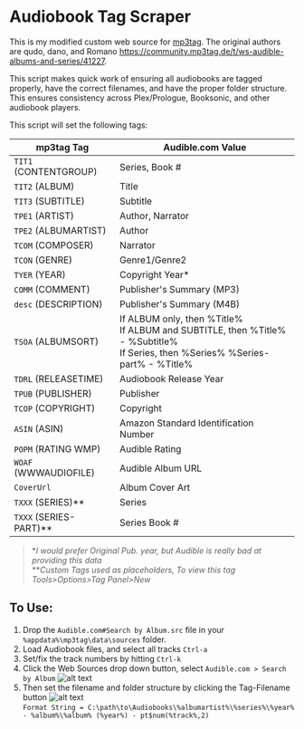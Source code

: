 # Audiobook Tag Scraper

This is my modified custom web source for [mp3tag](https://www.mp3tag.de/en/).  The original authors are qudo, dano, and Romano https://community.mp3tag.de/t/ws-audible-albums-and-series/41227.

This script makes quick work of ensuring all audiobooks are tagged properly, have the correct filenames, and have the proper folder structure.  This ensures consistency across Plex/Prologue, Booksonic, and other audiobook players.

This script will set the following tags:

| mp3tag Tag    | Audible.com Value|
| ------------- | ---------------- |
| `TIT1` (CONTENTGROUP)  | Series, Book #   |
| `TIT2` (ALBUM)         | Title            |
| `TIT3` (SUBTITLE)      | Subtitle         |
| `TPE1` (ARTIST)        | Author, Narrator |
| `TPE2` (ALBUMARTIST)   | Author           |
| `TCOM` (COMPOSER)      | Narrator         |
| `TCON` (GENRE)         | Genre1/Genre2    |
| `TYER` (YEAR)          | Copyright Year*  |
| `COMM` (COMMENT)       | Publisher's Summary (MP3) |
| `desc` (DESCRIPTION)   | Publisher's Summary (M4B) |
| `TSOA` (ALBUMSORT)     | If ALBUM only, then %Title%<br>If ALBUM and SUBTITLE, then %Title% - %Subtitle%<br>If Series, then %Series% %Series-part% - %Title% |
| `TDRL` (RELEASETIME)   | Audiobook Release Year |
| `TPUB` (PUBLISHER)     | Publisher        |
| `TCOP` (COPYRIGHT)     | Copyright        |
| `ASIN` (ASIN)          | Amazon Standard Identification Number |
| `POPM` (RATING WMP)    | Audible Rating   |
| `WOAF` (WWWAUDIOFILE)  | Audible Album URL|
| `CoverUrl`             | Album Cover Art  |
| `TXXX` (SERIES)**      | Series           |
| `TXXX` (SERIES-PART)** | Series Book #    |
   >&ast;*I would prefer Original Pub. year, but Audible is really bad at providing this data*  
   >&ast;&ast;*Custom Tags used as placeholders, To view this tag Tools>Options>Tag Panel>New*  

## To Use:
1. Drop the `Audible.com#Search by Album.src` file in your `%appdata%\mp3tag\data\sources` folder.
2. Load Audiobook files, and select all tracks `Ctrl-a`
3. Set/fix the track numbers by hitting `Ctrl-k`
4. Click the Web Sources drop down button, select `Audible.com > Search by Album`
   ![alt text](https://i.imgur.com/Q4ySYh2.png "Web Source Select")
4. Then set the filename and folder structure by clicking the Tag-Filename button
![alt text](https://i.imgur.com/KJGD4sE.png "Tag-Filename")  
   `Format String = C:\path\to\Audiobooks\%albumartist%\%series%\%year% - %album%\%album% (%year%) - pt$num(%track%,2)`  
